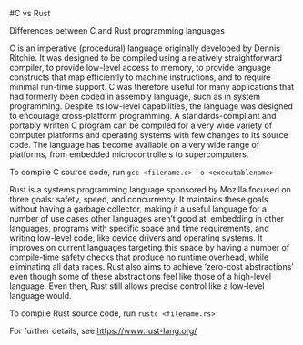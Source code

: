 #C vs Rust

Differences between  C and Rust programming languages

C is an imperative (procedural) language originally developed by Dennis Ritchie. It was designed to be compiled using a relatively straightforward compiler, to provide low-level access to memory, to provide language constructs that map efficiently to machine instructions, and to require minimal run-time support. C was therefore useful for many applications that had formerly been coded in assembly language, such as in system programming. Despite its low-level capabilities, the language was designed to encourage cross-platform programming. A standards-compliant and portably written C program can be compiled for a very wide variety of computer platforms and operating systems with few changes to its source code. The language has become available on a very wide range of platforms, from embedded microcontrollers to supercomputers.

To compile C source code, run `gcc <filename.c> -o <executablename>`

Rust is a systems programming language sponsored by Mozilla focused on three goals: safety, speed, and concurrency. It maintains these goals without having a garbage collector, making it a useful language for a number of use cases other languages aren’t good at: embedding in other languages, programs with specific space and time requirements, and writing low-level code, like device drivers and operating systems. It improves on current languages targeting this space by having a number of compile-time safety checks that produce no runtime overhead, while eliminating all data races. Rust also aims to achieve ‘zero-cost abstractions’ even though some of these abstractions feel like those of a high-level language. Even then, Rust still allows precise control like a low-level language would.

To compile Rust source code, run `rustc <filename.rs>`

For further details, see https://www.rust-lang.org/